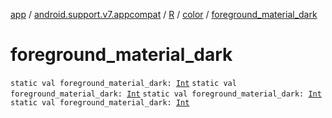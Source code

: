 [app](../../../index.md) / [android.support.v7.appcompat](../../index.md) / [R](../index.md) / [color](index.md) / [foreground_material_dark](.)

# foreground_material_dark

`static val foreground_material_dark: `[`Int`](https://kotlinlang.org/api/latest/jvm/stdlib/kotlin/-int/index.html)
`static val foreground_material_dark: `[`Int`](https://kotlinlang.org/api/latest/jvm/stdlib/kotlin/-int/index.html)
`static val foreground_material_dark: `[`Int`](https://kotlinlang.org/api/latest/jvm/stdlib/kotlin/-int/index.html)
`static val foreground_material_dark: `[`Int`](https://kotlinlang.org/api/latest/jvm/stdlib/kotlin/-int/index.html)